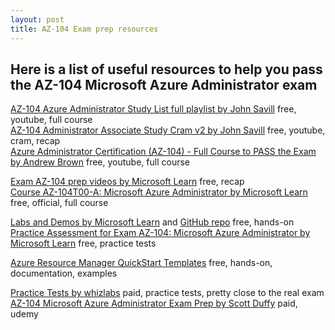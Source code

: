 ```yaml
---
layout: post
title: AZ-104 Exam prep resources
---
```


## Here is a list of useful resources to help you pass the AZ-104 Microsoft Azure Administrator exam  

[AZ-104 Azure Administrator Study List full playlist by John Savill](https://www.youtube.com/playlist?list=PLlVtbbG169nGlGPWs9xaLKT1KfwqREHbs)  free, youtube, full course  
[AZ-104 Administrator Associate Study Cram v2 by John Savill](https://www.youtube.com/watch?v=0Knf9nub4-k) free, youtube, cram, recap  
[Azure Administrator Certification (AZ-104) - Full Course to PASS the Exam by Andrew Brown](https://www.youtube.com/watch?v=10PbGbTUSAg) free, youtube, full course  

[Exam AZ-104 prep videos by Microsoft Learn](https://learn.microsoft.com/en-us/shows/exam-readiness-zone/preparing-for-az-104-manage-azure-identities-and-governance-1-of-5) free, recap  
[Course AZ-104T00-A: Microsoft Azure Administrator by Microsoft Learn](https://learn.microsoft.com/en-us/training/courses/az-104t00) free, official, full course  

[Labs and Demos by Microsoft Learn](https://microsoftlearning.github.io/AZ-104-MicrosoftAzureAdministrator/) and [GitHub repo](https://github.com/MicrosoftLearning/AZ-104-MicrosoftAzureAdministrator) free, hands-on  
[Practice Assessment for Exam AZ-104: Microsoft Azure Administrator by Microsoft Learn](https://learn.microsoft.com/en-us/credentials/certifications/azure-administrator/practice/assessment?assessment-type=practice&assessmentId=21&practice-assessment-type=certification) free, practice tests   

[Azure Resource Manager QuickStart Templates](https://github.com/Azure/azure-quickstart-templates/tree/master) free, hands-on, documentation, examples  


[Practice Tests by whizlabs](https://www.whizlabs.com/microsoft-azure-certification-az-104/) paid, practice tests, pretty close to the real exam  
[AZ-104 Microsoft Azure Administrator Exam Prep by Scott Duffy](https://www.udemy.com/course/70533-azure)  paid, udemy  
